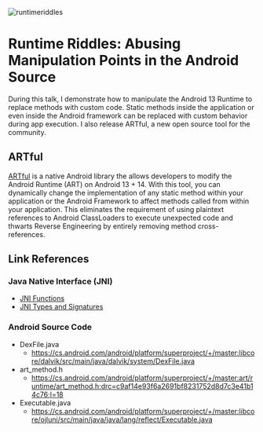 
![runtimeriddles](https://github.com/LaurieWired/RuntimeRiddles_DEFCON/assets/123765654/1de6a537-14c0-4582-ad96-9351df205f4f)

# Runtime Riddles: Abusing Manipulation Points in the Android Source

During this talk, I demonstrate how to manipulate the Android 13 Runtime to replace methods with custom code. Static methods inside the application or even inside the Android framework can be replaced with custom behavior during app execution. I also release ARTful, a new open source tool for the community.

## ARTful
[ARTful](https://github.com/LaurieWired/artful) is a native Android library the allows developers to modify the Android Runtime (ART) on Android 13 + 14. With this tool, you can dynamically change the implementation of any static method within your application or the Android Framework to affect methods called from within your application. This eliminates the requirement of using plaintext references to Android ClassLoaders to execute unexpected code and thwarts Reverse Engineering by entirely removing method cross-references.

## Link References

### Java Native Interface (JNI)
- [JNI Functions](https://docs.oracle.com/javase/7/docs/technotes/guides/jni/spec/functions.html)
- [JNI Types and Signatures](https://docs.oracle.com/javase/8/docs/technotes/guides/jni/spec/types.html#type_signatures)

### Android Source Code
- DexFile.java
  - https://cs.android.com/android/platform/superproject/+/master:libcore/dalvik/src/main/java/dalvik/system/DexFile.java
- art_method.h
  - https://cs.android.com/android/platform/superproject/+/master:art/runtime/art_method.h;drc=c9af14e93f6a2691bf8231752d8d7c3e41b14c76;l=18
- Executable.java
  - https://cs.android.com/android/platform/superproject/+/master:libcore/ojluni/src/main/java/java/lang/reflect/Executable.java
